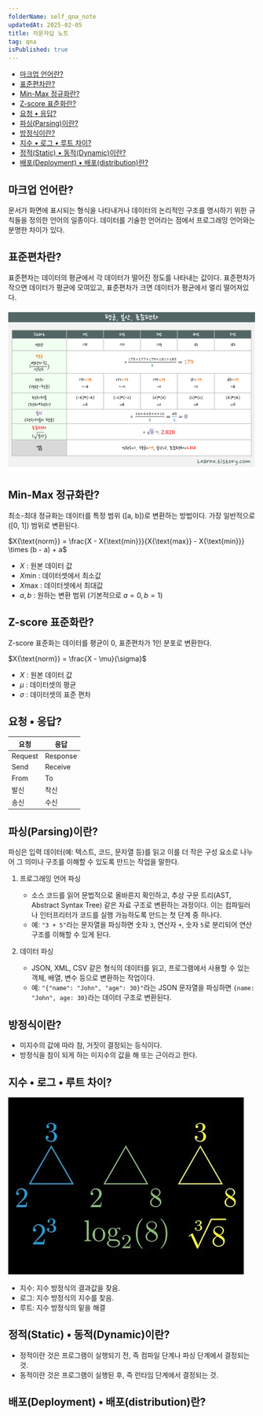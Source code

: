 ```yaml
---
folderName: self_qna_note
updatedAt: 2025-02-05
title: 자문자답 노트
tag: qna
isPublished: true
---
```


- [마크업 언어란?](#마크업-언어란)
- [표준편차란?](#표준편차란)
- [Min-Max 정규화란?](#min-max-정규화란)
- [Z-score 표준화란?](#z-score-표준화란)
- [요청 • 응답?](#요청--응답)
- [파싱(Parsing)이란?](#파싱parsing이란)
- [방정식이란?](#방정식이란)
- [지수 • 로그 • 루트 차이?](#지수--로그--루트-차이)
- [정적(Static) • 동적(Dynamic)이란?](#정적static--동적dynamic이란)
- [배포(Deployment) • 배포(distribution)란?](#배포deployment--배포distribution란)

## 마크업 언어란?

문서가 화면에 표시되는 형식을 나타내거나 데이터의 논리적인 구조를 명시하기 위한 규칙들을 정의한 언어의 일종이다. 데이터를 기술한 언어라는 점에서 프로그래밍 언어와는 분명한 차이가 있다.

## 표준편차란?

표준편차는 데이터의 평균에서 각 데이터가 떨어진 정도를 나타내는 값이다. 표준편차가 작으면 데이터가 평균에 모여있고, 표준편차가 크면 데이터가 평균에서 멀리 떨어져있다.

![img](images/standard_deviation.png)

## Min-Max 정규화란?

최소-최대 정규화는 데이터를 특정 범위 \([a, b]\)로 변환하는 방법이다. 가장 일반적으로 \([0, 1]\) 범위로 변환된다.

$X{\text{norm}} = \frac{X - X{\text{min}}}{X{\text{max}} - X{\text{min}}} \times (b - a) + a$

- $X$ : 원본 데이터 값
- $X{\text{min}}$ : 데이터셋에서 최소값
- $X{\text{max}}$ : 데이터셋에서 최대값
- $a, b$ : 원하는 변환 범위 (기본적으로 $a=0, b=1$)

## Z-score 표준화란?

Z-score 표준화는 데이터를 평균이 0, 표준편차가 1인 분포로 변환한다.

$X{\text{norm}} = \frac{X - \mu}{\sigma}$

- $X$ : 원본 데이터 값
- $\mu$ : 데이터셋의 평균
- $\sigma$ : 데이터셋의 표준 편차

## 요청 • 응답?

| 요청    | 응답     |
| ------- | -------- |
| Request | Response |
| Send    | Receive  |
| From    | To       |
| 발신    | 착신     |
| 송신    | 수신     |

## 파싱(Parsing)이란?

파싱은 입력 데이터(예: 텍스트, 코드, 문자열 등)를 읽고 이를 더 작은 구성 요소로 나누어 그 의미나 구조를 이해할 수 있도록 만드는 작업을 말한다.

1. 프로그래밍 언어 파싱

   - 소스 코드를 읽어 문법적으로 올바른지 확인하고, 추상 구문 트리(AST, Abstract Syntax Tree) 같은 자료 구조로 변환하는 과정이다. 이는 컴파일러나 인터프리터가 코드를 실행 가능하도록 만드는 첫 단계 중 하나다.
   - 예: `"3 + 5"`라는 문자열을 파싱하면 숫자 `3`, 연산자 `+`, 숫자 `5`로 분리되어 연산 구조를 이해할 수 있게 된다.

2. 데이터 파싱

   - JSON, XML, CSV 같은 형식의 데이터를 읽고, 프로그램에서 사용할 수 있는 객체, 배열, 변수 등으로 변환하는 작업이다.
   - 예: `"{"name": "John", "age": 30}"`라는 JSON 문자열을 파싱하면 `{name: "John", age: 30}`라는 데이터 구조로 변환된다.

## 방정식이란?

- 미지수의 값에 따라 참, 거짓이 결정되는 등식이다.
- 방정식을 참이 되게 하는 미지수의 값을 해 또는 근이라고 한다.

## 지수 • 로그 • 루트 차이?

![img](images/triangle_of_power.png)

- 지수: 지수 방정식의 결과값을 찾음.
- 로그: 지수 방정식의 지수를 찾음.
- 루트: 지수 방정식의 밑을 해결

## 정적(Static) • 동적(Dynamic)이란?

- 정적이란 것은 프로그램이 실행되기 전, 즉 컴파일 단계나 파싱 단계에서 결정되는 것.
- 동적이란 것은 프로그램이 실행된 후, 즉 런타임 단계에서 결정되는 것.

## 배포(Deployment) • 배포(distribution)란?
